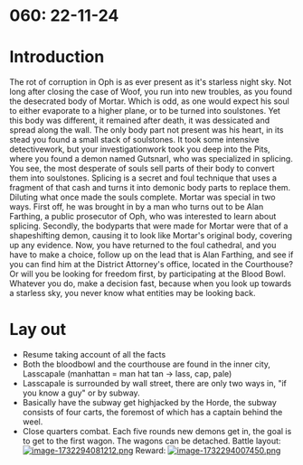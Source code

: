 # 060: 22-11-24
# Introduction
The rot of corruption in Oph is as ever present as it's starless night sky. Not long after closing the case of Woof, you run into new troubles, as you found the desecrated body of Mortar. Which is odd, as one would expect his soul to either evaporate to a higher plane, or to be turned into soulstones. Yet this body was different, it remained after death, it was dessicated and spread along the wall. The only body part not present was his heart, in its stead you found a small stack of soulstones. It took some intensive detectivework, but your investigationwork took you deep into the Pits, where you found a demon named Gutsnarl, who was specialized in splicing. You see, the most desperate of souls sell parts of their body to convert them into soulstones. Splicing is a secret and foul technique that uses a fragment of that cash and turns it into demonic body parts to replace them. Diluting what once made the souls complete. Mortar was special in two ways. First off, he was brought in by a man who turns out to be Alan Farthing, a public prosecutor of Oph, who was interested to learn about splicing. Secondly, the bodyparts that were made for Mortar were that of a shapeshifting demon, causing it to look like Mortar's original body, covering up any evidence.
Now, you have returned to the foul cathedral, and you have to make a choice, follow up on the lead that is Alan Farthing, and see if you can find him at the District Attorney's office, located in the Courthouse? Or will you be looking for freedom first, by participating at the Blood Bowl.
Whatever you do, make a decision fast, because when you look up towards a starless sky, you never know what entities may be looking back.
# Lay out
- Resume taking account of all the facts
- Both the bloodbowl and the courthouse are found in the inner city, Lasscapale (manhattan = man hat tan -&gt; lass, cap, pale)
- Lasscapale is surrounded by wall street, there are only two ways in, "if you know a guy" or by subway.
- Basically have the subway get highjacked by the Horde, the subway consists of four carts, the foremost of which has a captain behind the weel.
- Close quarters combat. Each five rounds new demons get in, the goal is to get to the first wagon. The wagons can be detached.
Battle layout:
[![image-1732294081212.png](https://dnd.eholten.eu/uploads/images/gallery/2024-11/scaled-1680-/image-1732294081212.png)](https://dnd.eholten.eu/uploads/images/gallery/2024-11/image-1732294081212.png)
Reward:
[![image-1732294007450.png](https://dnd.eholten.eu/uploads/images/gallery/2024-11/scaled-1680-/image-1732294007450.png)](https://dnd.eholten.eu/uploads/images/gallery/2024-11/image-1732294007450.png)
